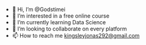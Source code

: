 - 👋 Hi, I’m @Godstimei
- 👀 I’m interested in a free online course
- 🌱 I’m currently learning Data Science
- 💞️ I’m looking to collaborate on every platform
- 📫 How to reach me kingsleyjonas292@gmail.com

<!---
Godstimei/Godstimei is a ✨ special ✨ repository because its `README.md` (this file) appears on your GitHub profile.
You can click the Preview link to take a look at your changes.
--->

